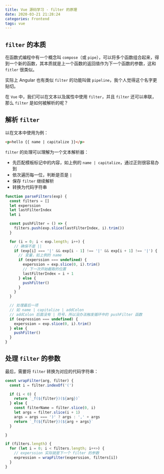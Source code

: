 ```yaml
---
title: Vue 源码学习 - filter 的原理
date: 2020-03-21 21:28:24
categories: Frontend
tags: vue
---
```


## `filter` 的本质

在函数式编程中有一个概念叫 `compose`（或 `pipe`），可以将多个函数组合起来，得到一个新的函数，其本质就是上一个函数的返回值作为下一个函数的参数，这和 `fitler` 很类似。

实际上 Angular 也有类似 `filter` 的功能叫做 `pipeline`，我个人觉得这个名字更贴切。

在 `Vue` 中，我们可以在文本以及属性中使用 `filter`，并且 `filter` 还可以串联，那么 `filter` 是如何被解析的呢？

## 解析 `filter`

以在文本中使用为例：

```html
<p>hello {{ name | capitalize }}</p>
```

`filter` 的处理可以理解为一个文本解析器：

- 先匹配模板标记中的内容，如上例的 `name | capitalize`，通过正则很容易办到
- 依次遍历每一位，判断是否是 `|`
- 保存 `filter` 继续解析
- 转换为代码字符串

```js
function parseFilters(exp) {
  const filters = []
  let experssion
  let lastFilterIndex
  let i

  const pushFilter = () => {
    filters.push(exp.slice(lastFilterIndex, i).trim())
  }

  for (i = 0; i < exp.length; i++) {
    // 确保不是 ||
    if (exp[i] === '|' && exp[i - 1] !== '|' && exp[i + 1] !== '|') {
      // 变量，如上例的 name
      if (experssion === undefined) {
        experssion = exp.slice(0, i).trim()
        // 下一次开始截取的位置
        lastFilterIndex = i + 1
      } else {
        pushFilter()
      }
    }
  }

  // 处理最后一项
  // 如 name | capitalize | addColon
  // addColon 后面没有 | 符号，所以没办法触发循环中的 pushFilter 函数
  if (expression === undefined) {
    experssion = exp.slice(0, i).trim()
  } else {
    pushFilter()
  }
}
```

## 处理 `filter` 的参数

最后，需要将 `filter` 转换为对应的代码字符串：
```js
const wrapFilter(arg, filter) {
  const i = filter.indexOf('(')

  if (i < 0) {
    return `_f(${filter})(${arg})`
  } else {
    const filterName = filter.slice(0, i)
    let args = filter.slice(i + 1)
    args = args === ')' ? args : ',' + args
    return `_f(${filter})(${arg + args}`
  }

}

if (filters.length) {
  for (let i = 0; i < filters.length; i++>) {
    // experssion 实际就是下一个 filter 的参数
    expression = wrapFilter(experssion, filters[i])
  }
}
```
